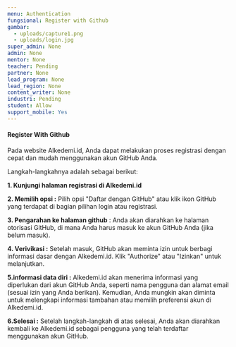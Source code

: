 ```yaml
---
menu: Authentication
fungsional: Register with Github
gambar:
  - uploads/capture1.png
  - uploads/login.jpg
super_admin: None
admin: None
mentor: None
teacher: Pending
partner: None
lead_program: None
lead_region: None
content_writer: None
industri: Pending
student: Allow
support_mobile: Yes
---
```

#### Register With Github

Pada website Alkedemi.id, Anda dapat melakukan proses registrasi dengan cepat dan mudah menggunakan akun GitHub Anda. 

Langkah-langkahnya adalah sebagai berikut:

**1. Kunjungi halaman registrasi di Alkedemi.id**

**2﻿. Memilih opsi :** Pilih opsi "Daftar dengan GitHub" atau klik ikon GitHub yang terdapat di bagian pilihan login atau registrasi.

**3﻿. Pengarahan ke halaman github** : Anda akan diarahkan ke halaman otorisasi GitHub, di mana Anda harus masuk ke akun GitHub Anda (jika belum masuk).

**4﻿. Verivikasi :** Setelah masuk, GitHub akan meminta izin untuk berbagi informasi dasar dengan Alkedemi.id. Klik "Authorize" atau "Izinkan" untuk melanjutkan.

**5﻿.informasi data diri :** Alkedemi.id akan menerima informasi yang diperlukan dari akun GitHub Anda, seperti nama pengguna dan alamat email (sesuai izin yang Anda berikan).
Kemudian, Anda mungkin akan diminta untuk melengkapi informasi tambahan atau memilih preferensi akun di Alkedemi.id.

**6﻿.Selesai :** Setelah langkah-langkah di atas selesai, Anda akan diarahkan kembali ke Alkedemi.id sebagai pengguna yang telah terdaftar menggunakan akun GitHub.